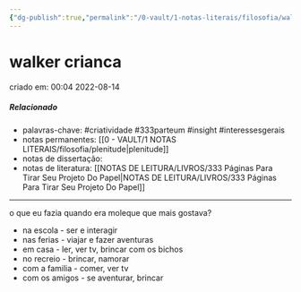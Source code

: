 ```yaml
---
{"dg-publish":true,"permalink":"/0-vault/1-notas-literais/filosofia/walker-crianca/","tags":["criatividade","333parteum","insight","interessesgerais"],"dgHomeLink":true,"dgShowLocalGraph":true,"dgShowFileTree":true,"dgEnableSearch":true}
---
```



# walker crianca
criado em: 00:04 2022-08-14

##### Relacionado
- palavras-chave: #criatividade #333parteum #insight #interessesgerais 
- notas permanentes: [[0 - VAULT/1 NOTAS LITERAIS/filosofia/plenitude\|plenitude]]
- notas de dissertação:
- notas de literatura: [[NOTAS DE LEITURA/LIVROS/333 Páginas Para Tirar Seu Projeto Do Papel\|NOTAS DE LEITURA/LIVROS/333 Páginas Para Tirar Seu Projeto Do Papel]]

---
o que eu fazia quando era moleque que mais gostava?
- na escola - ser e interagir
- nas ferias - viajar e fazer aventuras
- em casa - ler, ver tv, brincar com os bichos
- no recreio - brincar, namorar
- com a familia - comer, ver tv
- com os amigos - se aventurar, brincar
